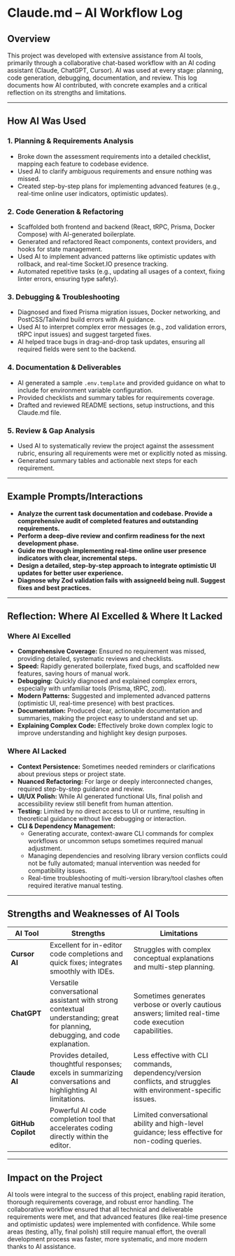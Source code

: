 # Claude.md – AI Workflow Log

## Overview
This project was developed with extensive assistance from AI tools, primarily through a collaborative chat-based workflow with an AI coding assistant (Claude, ChatGPT, Cursor). AI was used at every stage: planning, code generation, debugging, documentation, and review. This log documents how AI contributed, with concrete examples and a critical reflection on its strengths and limitations.

---

## How AI Was Used

### 1. **Planning & Requirements Analysis**
- Broke down the assessment requirements into a detailed checklist, mapping each feature to codebase evidence.
- Used AI to clarify ambiguous requirements and ensure nothing was missed.
- Created step-by-step plans for implementing advanced features (e.g., real-time online user indicators, optimistic updates).

### 2. **Code Generation & Refactoring**
- Scaffolded both frontend and backend (React, tRPC, Prisma, Docker Compose) with AI-generated boilerplate.
- Generated and refactored React components, context providers, and hooks for state management.
- Used AI to implement advanced patterns like optimistic updates with rollback, and real-time Socket.IO presence tracking.
- Automated repetitive tasks (e.g., updating all usages of a context, fixing linter errors, ensuring type safety).

### 3. **Debugging & Troubleshooting**
- Diagnosed and fixed Prisma migration issues, Docker networking, and PostCSS/Tailwind build errors with AI guidance.
- Used AI to interpret complex error messages (e.g., zod validation errors, tRPC input issues) and suggest targeted fixes.
- AI helped trace bugs in drag-and-drop task updates, ensuring all required fields were sent to the backend.

### 4. **Documentation & Deliverables**
- AI generated a sample `.env.template` and provided guidance on what to include for environment variable configuration.
- Provided checklists and summary tables for requirements coverage.
- Drafted and reviewed README sections, setup instructions, and this Claude.md file.

### 5. **Review & Gap Analysis**
- Used AI to systematically review the project against the assessment rubric, ensuring all requirements were met or explicitly noted as missing.
- Generated summary tables and actionable next steps for each requirement.

---

## Example Prompts/Interactions

- **Analyze the current task documentation and codebase. Provide a comprehensive audit of completed features and outstanding requirements.**
- **Perform a deep-dive review and confirm readiness for the next development phase.**
- **Guide me through implementing real-time online user presence indicators with clear, incremental steps.**
- **Design a detailed, step-by-step approach to integrate optimistic UI updates for better user experience.**
- **Diagnose why Zod validation fails with assigneeId being null. Suggest fixes and best practices.**

---

## Reflection: Where AI Excelled & Where It Lacked

### **Where AI Excelled**
- **Comprehensive Coverage:** Ensured no requirement was missed, providing detailed, systematic reviews and checklists.
- **Speed:** Rapidly generated boilerplate, fixed bugs, and scaffolded new features, saving hours of manual work.
- **Debugging:** Quickly diagnosed and explained complex errors, especially with unfamiliar tools (Prisma, tRPC, zod).
- **Modern Patterns:** Suggested and implemented advanced patterns (optimistic UI, real-time presence) with best practices.
- **Documentation:** Produced clear, actionable documentation and summaries, making the project easy to understand and set up.
- **Explaining Complex Code:** Effectively broke down complex logic to improve understanding and highlight key design purposes.

### **Where AI Lacked**
- **Context Persistence:** Sometimes needed reminders or clarifications about previous steps or project state.
- **Nuanced Refactoring:** For large or deeply interconnected changes, required step-by-step guidance and review.
- **UI/UX Polish:** While AI generated functional UIs, final polish and accessibility review still benefit from human attention.
- **Testing:** Limited by no direct access to UI or runtime, resulting in theoretical guidance without live debugging or interaction.
- **CLI & Dependency Management:**
  - Generating accurate, context-aware CLI commands for complex workflows or uncommon setups sometimes required manual adjustment.
  - Managing dependencies and resolving library version conflicts could not be fully automated; manual intervention was needed for compatibility issues.
  - Real-time troubleshooting of multi-version library/tool clashes often required iterative manual testing.

---

## Strengths and Weaknesses of AI Tools

| AI Tool           | Strengths                                                                                                   | Limitations                                                                                                 |
|-------------------|-------------------------------------------------------------------------------------------------------------|-------------------------------------------------------------------------------------------------------------|
| **Cursor AI**     | Excellent for in-editor code completions and quick fixes; integrates smoothly with IDEs.                    | Struggles with complex conceptual explanations and multi-step planning.                                      |
| **ChatGPT**       | Versatile conversational assistant with strong contextual understanding; great for planning, debugging, and code explanation. | Sometimes generates verbose or overly cautious answers; limited real-time code execution capabilities.       |
| **Claude AI**     | Provides detailed, thoughtful responses; excels in summarizing conversations and highlighting AI limitations. | Less effective with CLI commands, dependency/version conflicts, and struggles with environment-specific issues. |
| **GitHub Copilot**| Powerful AI code completion tool that accelerates coding directly within the editor.                        | Limited conversational ability and high-level guidance; less effective for non-coding queries.               |

---

## Impact on the Project

AI tools were integral to the success of this project, enabling rapid iteration, thorough requirements coverage, and robust error handling. The collaborative workflow ensured that all technical and deliverable requirements were met, and that advanced features (like real-time presence and optimistic updates) were implemented with confidence. While some areas (testing, a11y, final polish) still require manual effort, the overall development process was faster, more systematic, and more modern thanks to AI assistance. 